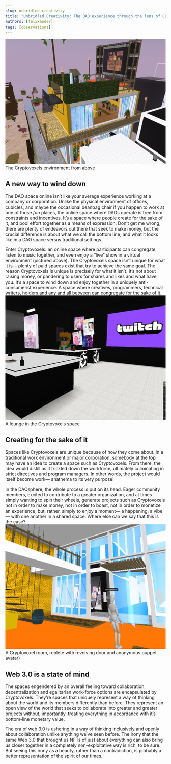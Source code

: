 ```yaml
---
slug: unbridled-creativity
title: "Unbridled Creativity: The DAO experience through the lens of Cryptovoxels"
authors: [felixander]
tags: [observations]
---
```

![](image.png)The Cryptovoxels environment from above
## A new way to wind down

The DAO space online isn’t like your average experience working at a company or corporation. Unlike the physical environment of offices, cubicles, and maybe the occasional beanbag chair if you happen to work at one of those *fun* places, the online space where DAOs operate is free from constraints and incentives. It’s a space where people create for the sake of it, and pool effort together as a means of expression. Don’t get me wrong, there are plenty of endeavors out there that seek to make money, but the crucial difference is about what we call the bottom line, and what it looks like in a DAO space versus traditional settings.

Enter Cryptovoxels: an online space where participants can congregate, listen to music together, and even enjoy a “live” show in a virtual environment (pictured above). The Cryptovoxels space isn’t unique for what it is— plenty of paid spaces exist that try to achieve the same goal. The reason Cryptovoxels is unique is precisely for what it isn’t. It’s not about raising money, or pandering to users for shares and likes and what have you. It’s a space to wind down and enjoy together in a uniquely anti-consumerist experience. A space where creatives, programmers, technical writers, holders and any and all between can congregate for the sake of it.
![](image-1.png)A lounge in the Cryptovoxels space
## Creating for the sake of it

Spaces like Cryptovoxels are unique because of how they come about. In a traditional work environment or major corporation, somebody at the top may have an idea to create a space such as Cryptovoxels. From there, the idea would distill as it trickled down the workforce, ultimately culminating in strict directives and program managers. In other words, the project would itself become work— anathema to its very purpose!

In the DAOsphere, the whole process is put on its head. Eager community members, excited to contribute to a greater organization, and at times simply wanting to spin their wheels, generate projects such as Cryptovoxels not in order to make money, not in order to boast, not in order to monetize an experience, but, rather, simply to enjoy a moment— a happening, a vibe— with one another in a shared space. Where else can we say that this is the case?
![](image-2.png)A Cryptovoxel room, replete with revolving door and anonymous puppet avatar)
## Web 3.0 is a state of mind

The spaces engendered by an overall feeling toward collaboration, decentralization and egalitarian work-force options are encapsulated by Cryptovoxels. They’re spaces that uniquely represent a way of thinking about the world and its members differently than before. They represent an open view of the world that seeks to collaborate into greater and greater projects without, importantly, treating everything in accordance with it’s bottom-line monetary value.

The era of web 3.0 is ushering in a way of thinking inclusively and openly about collaboration unlike anything we’ve seen before. The irony that the same Web 3.0 that brought us NFTs of just about everything can also bring us closer together in a completely non-exploitative way is rich, to be sure. But seeing this irony as a beauty, rather than a contradiction, is probably a better representation of the spirit of our times.
